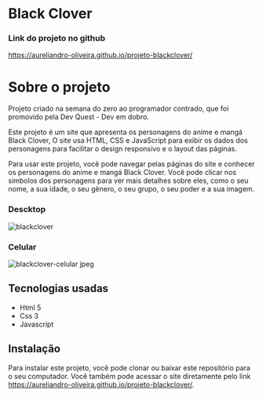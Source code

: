 # Black Clover
### Link do projeto no github
 https://aureliandro-oliveira.github.io/projeto-blackclover/

# Sobre o projeto

Projeto criado na semana do zero ao programador contrado, que foi promovido pela Dev Quest - Dev em dobro.

Este projeto é um site que apresenta os personagens do anime e mangá Black Clover, O site usa HTML, CSS e JavaScript para exibir os dados dos personagens para facilitar o design responsivo e o layout das páginas.

Para usar este projeto, você pode navegar pelas páginas do site e conhecer os personagens do anime e mangá Black Clover. Você pode clicar nos simbolos dos personagens para ver mais detalhes sobre eles, como o seu nome, a sua idade, o seu gênero, o seu grupo, o seu poder e a sua imagem.  

### Descktop

 ![blackclover](https://github.com/aureliandro-oliveira/projeto-blackclover/assets/140663518/4c714f09-42c2-4cf5-b98f-1cca95b9c929)
### Celular
 
 ![blackclover-celular jpeg](https://github.com/aureliandro-oliveira/projeto-blackclover/assets/140663518/aee15d9c-2f41-4f50-823e-4baa89408887)


## Tecnologias usadas
 <ul>
    <li>Html 5</li>
    <li>Css 3</li>
    <li>Javascript</li>
 </ul>

## Instalação
Para instalar este projeto, você pode clonar ou baixar este repositório para o seu computador. Você também pode acessar o site diretamente pelo link https://aureliandro-oliveira.github.io/projeto-blackclover/.
